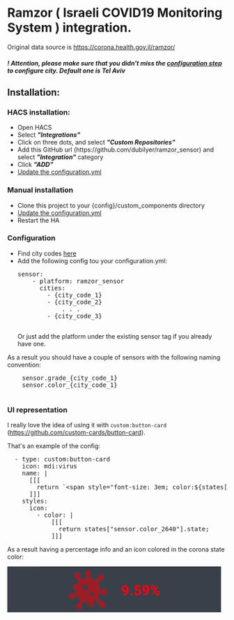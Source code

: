 <h1>Ramzor ( Israeli COVID19 Monitoring System ) integration.</h1>

Original data source is https://corona.health.gov.il/ramzor/

<h4><i>! Attention, please make sure that you didn't miss the <a href=#config>configuration step</a> to configure city. Default one is Tel Aviv</i></h4>

<h2>Installation:</h2>

<h3>HACS installation:</h3>
<ul>
    <li>Open HACS</li>
    <li>Select  <b><i>"Integrations"</i></b></li>
    <li>Click on three dots, and select  <b><i>"Custom Repositories"</i></b></li>
    <li>Add this GitHub url (<a>https://github.com/dubilyer/ramzor_sensor</a>) and select <b><i>"Integration"</i></b> category </li>
    <li>Click  <b><i>"ADD"</i></b></li>
    <li><a href="#config">Update the configuration.yml</a></li>
</ul>
<h3>Manual installation</h3>
<ul>
    <li>Clone this project to your {config}/custom_components directory</li>
    <li><a href="#config">Update the configuration.yml</a></li>
    <li>Restart the HA</li>
</ul>

<h3 id=config>Configuration</h3>
<ul>
<li>Find city codes <a href="https://github.com/dubilyer/ramzor_sensor/tree/master/city_scrapper/cities.csv">here</a></li>
    <li>Add the following config tou your configuration.yml:
        <pre>
sensor:
    - platform: ramzor_sensor
      cities: 
        - {city_code_1}
        - {city_code_2}
            . . .
        - {city_code_3}
        </pre>
    Or just add the platform under the existing sensor tag if you already have one.
    </li>
</ul>

As a result you should have a couple of sensors with the following naming convention:
 <pre>
    sensor.grade_{city_code_1}
    sensor.color_{city_code_1}
 </pre>

<h3 id=config>UI representation</h3>

I really love the idea of using it with `custom:button-card` (https://github.com/custom-cards/button-card).

That's an example of the config:

<pre>
  - type: custom:button-card
    icon: mdi:virus
    name: |
      [[[
        return `&ltspan style="font-size: 3em; color:${states['sensor.color_2640'].state}"&gt${states["sensor.grade_2640"].state}%&lt/span&gt`;
      ]]]
    styles:
      icon:
        - color: |
            [[[
              return states["sensor.color_2640"].state;
            ]]]
</pre>

As a result having a percentage info and an icon colored in the corona state color:

![](https://github.com/dubilyer/ramzor_sensor/blob/master/card.png?raw=true)
